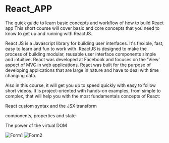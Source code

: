 # React_APP
The quick guide to learn basic concepts and workflow of how to build React app
This short course will cover basic and core concepts that you need to know to get up and running with ReactJS.

React JS is a Javascript library for building user interfaces. It's flexible, fast, easy to learn and fun to work with. ReactJS is designed to make the process of building modular, reusable user interface components simple and intuitive. React was developed at Facebook and focuses on the 'View' aspect of MVC in web applications. React was built for the purpose of developing applications that are large in nature and have to deal with time changing data.

Also in this course, it will get you up to speed quickly with easy to follow short videos. It is project-oriented with hands-on examples, from simple to complex, that will help you with the most fundamentals concepts of React:

React custom syntax and the JSX transform

components, properties and state

The power of the virtual DOM

![Form1](https://user-images.githubusercontent.com/24228300/138314574-74666704-907a-4ab0-9766-e13b08270f8e.PNG)
![Form2](https://user-images.githubusercontent.com/24228300/138314578-f4d5a514-1157-4b0a-9dc8-28afe50b9c8f.PNG)

